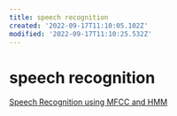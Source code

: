 ```yaml
---
title: speech recognition
created: '2022-09-17T11:10:05.102Z'
modified: '2022-09-17T11:10:25.532Z'
---
```


# speech recognition

[Speech Recognition using MFCC and HMM](https://datascience.netlify.app/general/2017/09/14/data_science_20.html)
